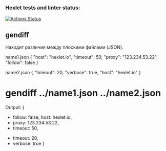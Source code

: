### Hexlet tests and linter status:
[![Actions Status](https://github.com/UotanKlein/fullstack-javascript-project-46/actions/workflows/hexlet-check.yml/badge.svg)](https://github.com/UotanKlein/fullstack-javascript-project-46/actions)


## gendiff <filepath1> <filepath2>

Находит различия между плоскими файлами (JSON).

name1.json
{
  "host": "hexlet.io",
  "timeout": 50,
  "proxy": "123.234.53.22",
  "follow": false
}

name2.json
{
  "timeout": 20,
  "verbose": true,
  "host": "hexlet.io"
}

# gendiff ../name1.json ../name2.json

Output:
{
  - follow: false,
    host: hexlet.io,
  - proxy: 123.234.53.22,
  - timeout: 50,
  + timeout: 20,
  + verbose: true
}
